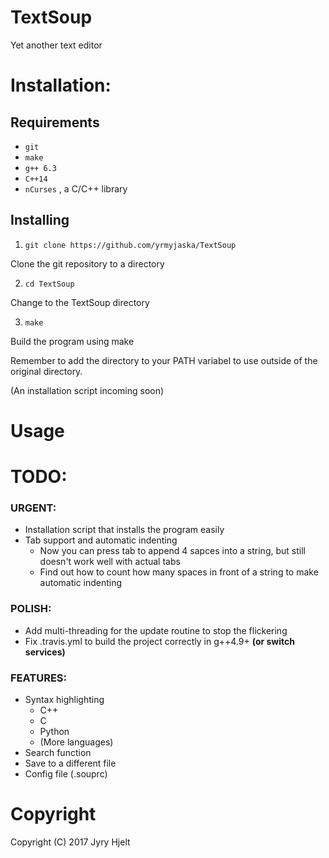 # TextSoup 

Yet another text editor


# Installation:
## Requirements
* ``` git ```
* ``` make ```
* ``` g++ 6.3 ```
* ``` C++14 ```
* ``` nCurses ``` , a C/C++ library
## Installing
1. ``git clone https://github.com/yrmyjaska/TextSoup``

Clone the git repository to a directory

2. ``cd TextSoup``

Change to the TextSoup directory

3. ``make``

Build the program using make

Remember to add the directory to your PATH variabel to use outside of the original directory.

(An installation script incoming soon)
# Usage

# TODO:
### URGENT:
* Installation script that installs the program easily
* Tab support and automatic indenting
	* Now you can press tab to append 4 sapces into a string, but still doesn't work well with actual tabs
	* Find out how to count how many spaces in front of a string to make automatic indenting
### POLISH:
* Add multi-threading for the update routine to stop the flickering
* Fix .travis.yml to build the project correctly in g++4.9+ **(or switch services)**
### FEATURES:
* Syntax highlighting
	* C++
	* C
	* Python
	* (More languages)
* Search function
* Save to a different file
* Config file (.souprc)
# Copyright
Copyright (C) 2017 Jyry Hjelt
